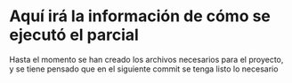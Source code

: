 # Aquí irá la información de cómo se ejecutó el parcial

Hasta el momento se han creado los archivos necesarios para el proyecto, y se tiene pensado que en el siguiente commit se tenga listo lo necesario